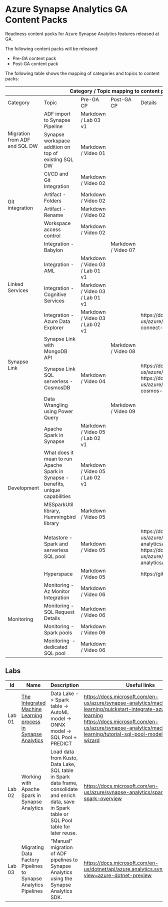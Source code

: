# Azure Synapse Analytics GA Content Packs

Readiness content packs for Azure Synapse Analytics features released at GA.

The following content packs will be released:
- Pre-GA content pack
- Post-GA content pack

The following table shows the mapping of categories and topics to content packs:

<table>
    <thead><tr>
        <th colspan=5>Category / Topic mapping to content packs</th>
    </tr></thead>
    <tbody>
        <tr>
            <td>Category</td>
            <td>Topic</td>
            <td>Pre-GA CP</td>
            <td>Post-GA CP</td>
            <td>Details</td>
        </tr>
        <tr>
            <td rowspan="2">Migration from ADF and SQL DW</td>
            <td>ADF import to Synapse Pipeline</td>
            <td>Markdown / Lab 03 v1</td>
            <td></td>
            <td></td>
        </tr>
        <tr>
            <td>Synapse workspace addition on top of existing SQL DW</td>
            <td>Markdown / Video 01</td>
            <td></td>
            <td></td>
        </tr>
        <tr>
            <td rowspan="4">Git integration</td>
            <td>CI/CD and Git Integration</td>
            <td>Markdown / Video 02</td>
            <td></td>
            <td></td>
        </tr>
        <tr>
            <td>Artifact - Folders</td>
            <td>Markdown / Video 02</td>
            <td></td>
            <td></td>
        </tr>
        <tr>
            <td>Artifact - Rename</td>
            <td>Markdown / Video 02</td>
            <td></td>
            <td></td>
        </tr>
        <tr>
            <td>Workspace access control</td>
            <td>Markdown / Video 02</td>
            <td></td>
            <td></td>
        </tr>
        <tr>
            <td rowspan="4">Linked Services</td>
            <td>Integration - Babylon</td>
            <td></td>
            <td>Markdown / Video 07</td>
            <td></td>
        </tr>
        <tr>
            <td>Integration - AML</td>
            <td>Markdown / Video 03 / Lab 01 v1</td>
            <td></td>
            <td></td>
        </tr>
        <tr>
            <td>Integration - Cognitive Services</td>
            <td>Markdown / Video 03 / Lab 01 v1</td>
            <td></td>
            <td></td>
        </tr>
        <tr>
            <td>Integration - Azure Data Explorer</td>
            <td>Markdown / Video 03 / Lab 02 v1</td>
            <td></td>
            <td>https://docs.microsoft.com/en-us/azure/synapse-analytics/quickstart-connect-azure-data-explorer</td>
        </tr>
        <tr>
            <td rowspan="2">Synapse Link</td>
            <td>Synapse Link with MongoDB API</td>
            <td></td>
            <td>Markdown / Video 08</td>
            <td></td>
        </tr>
        <tr>
            <td>Synapse Link SQL serverless - CosmosDB</td>
            <td>Markdown / Video 04</td>
            <td></td>
            <td>https://docs.microsoft.com/en-us/azure/cosmos-db/synapse-link<br/>https://docs.microsoft.com/en-us/azure/synapse-analytics/sql/query-cosmos-db-analytical-store</td>
        </tr>
        <tr>
            <td rowspan="6">Development</td>
            <td>Data Wrangling using Power Query</td>
            <td></td>
            <td>Markdown / Video 09</td>
            <td></td>
        </tr>
        <tr>
            <td>Apache Spark in Synapse</td>
            <td>Markdown / Video 05 / Lab 02 v1</td>
            <td></td>
            <td></td>
        </tr>
        <tr>
            <td>What does it mean to run Apache Spark in Synapse - benefits, unique capabilities</td>
            <td>Markdown / Video 05 / Lab 02 v1</td>
            <td></td>
            <td></td>
        </tr>
        <tr>
            <td>MSSparkUtil library, Hummingbird library</td>
            <td>Markdown / Video 05</td>
            <td></td>
            <td></td>
        </tr>
        <tr>
            <td>Metastore - Spark and serverless SQL pool</td>
            <td>Markdown / Video 05</td>
            <td></td>
            <td>https://docs.microsoft.com/en-us/azure/synapse-analytics/metadata/database <br/>
            https://docs.microsoft.com/en-us/azure/synapse-analytics/metadata/table</td>
        </tr>
        <tr>
            <td>Hyperspace</td>
            <td>Markdown / Video 05</td>
            <td></td>
            <td>https://github.com/microsoft/hyperspace</td>
        </tr>
        <tr>
            <td rowspan="4">Monitoring</td>
            <td>Monitoring - Az Monitor Integration</td>
            <td>Markdown / Video 06</td>
            <td></td>
            <td></td>
        </tr>
        <tr>
            <td>Monitoring - SQL Request Details</td>
            <td>Markdown / Video 06</td>
            <td></td>
            <td></td>
        </tr>
        <tr>
            <td>Monitoring - Spark pools</td>
            <td>Markdown / Video 06</td>
            <td></td>
            <td></td>
        </tr>
        <tr>
            <td>Monitoring  - dedicated SQL pool</td>
            <td>Markdown / Video 06</td>
            <td></td>
            <td></td>
        </tr>
    </tbody>
</table>


## Labs

Id | Name | Description | Useful links
---|---|---|---
Lab 01 | [The Integrated Machine Learning process in Synapse Analytics](./hands-on-labs/lab-01/README.md) | Data Lake -> Spark table -> AutoML model -> ONNX model -> SQL Pool + PREDICT | https://docs.microsoft.com/en-us/azure/synapse-analytics/machine-learning/quickstart-integrate-azure-machine-learning <br/>https://docs.microsoft.com/en-us/azure/synapse-analytics/machine-learning/tutorial-sql-pool-model-scoring-wizard
Lab 02 | Working with Apache Spark in Synapse Analytics | Load data from Kusto, Data Lake, SQL table in Spark data frame, consolidate and enrich data, save in Spark table or SQL Pool table for later reuse. | https://docs.microsoft.com/en-us/azure/synapse-analytics/spark/apache-spark-overview
Lab 03 | Migrating Data Factory Pipelines to Synapse Analytics Pipelines | "Manual" migration of ADF pipelines to Synapse Analytics using the Synapse Analytics SDK. | https://docs.microsoft.com/en-us/dotnet/api/azure.analytics.synapse.artifacts?view=azure-dotnet-preview

